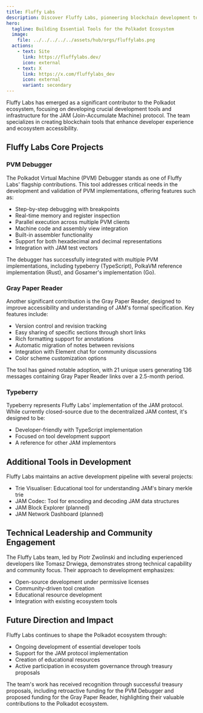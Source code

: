 ```yaml
---
title: Fluffy Labs
description: Discover Fluffy Labs, pioneering blockchain development tools and JAM protocol solutions in the Polkadot ecosystem.
hero:
  tagline: Building Essential Tools for the Polkadot Ecosystem
  image: 
    file: ../../../../../assets/hub/orgs/fluffylabs.png
  actions:
    - text: Site
      link: https://fluffylabs.dev/
      icon: external
    - text: X
      link: https://x.com/fluffylabs_dev
      icon: external
      variant: secondary
---
```


Fluffy Labs has emerged as a significant contributor to the Polkadot ecosystem, focusing on developing crucial development tools and infrastructure for the JAM (Join-Accumulate Machine) protocol. The team specializes in creating blockchain tools that enhance developer experience and ecosystem accessibility.

## Fluffy Labs Core Projects
### PVM Debugger
The Polkadot Virtual Machine (PVM) Debugger stands as one of Fluffy Labs' flagship contributions. This tool addresses critical needs in the development and validation of PVM implementations, offering features such as:

- Step-by-step debugging with breakpoints
- Real-time memory and register inspection
- Parallel execution across multiple PVM clients
- Machine code and assembly view integration
- Built-in assembler functionality
- Support for both hexadecimal and decimal representations
- Integration with JAM test vectors

The debugger has successfully integrated with multiple PVM implementations, including typeberry (TypeScript), PolkaVM reference implementation (Rust), and Gosamer's implementation (Go).

### Gray Paper Reader
Another significant contribution is the Gray Paper Reader, designed to improve accessibility and understanding of JAM's formal specification. Key features include:

- Version control and revision tracking
- Easy sharing of specific sections through short links
- Rich formatting support for annotations
- Automatic migration of notes between revisions
- Integration with Element chat for community discussions
- Color scheme customization options

The tool has gained notable adoption, with 21 unique users generating 136 messages containing Gray Paper Reader links over a 2.5-month period.

### Typeberry
Typeberry represents Fluffy Labs' implementation of the JAM protocol. While currently closed-source due to the decentralized JAM contest, it's designed to be:

- Developer-friendly with TypeScript implementation
- Focused on tool development support
- A reference for other JAM implementors

## Additional Tools in Development
Fluffy Labs maintains an active development pipeline with several projects:

- Trie Visualiser: Educational tool for understanding JAM's binary merkle trie
- JAM Codec: Tool for encoding and decoding JAM data structures
- JAM Block Explorer (planned)
- JAM Network Dashboard (planned)

## Technical Leadership and Community Engagement
The Fluffy Labs team, led by Piotr Zwolinski and including experienced developers like Tomasz Drwięga, demonstrates strong technical capability and community focus. Their approach to development emphasizes:

- Open-source development under permissive licenses
- Community-driven tool creation
- Educational resource development
- Integration with existing ecosystem tools

## Future Direction and Impact
Fluffy Labs continues to shape the Polkadot ecosystem through:

- Ongoing development of essential developer tools
- Support for the JAM protocol implementation
- Creation of educational resources
- Active participation in ecosystem governance through treasury proposals

The team's work has received recognition through successful treasury proposals, including retroactive funding for the PVM Debugger and proposed funding for the Gray Paper Reader, highlighting their valuable contributions to the Polkadot ecosystem.